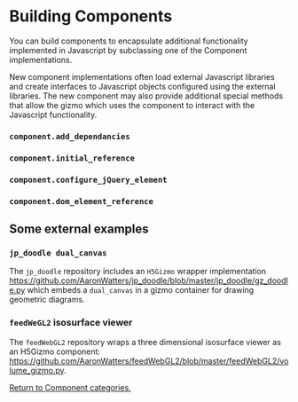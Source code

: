 
# Building Components

You can build components to encapsulate additional functionality implemented in Javascript
by subclassing one of the Component implementations.

New component implementations often load external Javascript libraries and create interfaces
to Javascript objects configured using the external libraries.
The new component may also provide additional special methods that allow the gizmo which
uses the component to interact with the Javascript functionality.

### `component.add_dependancies`

### `component.initial_reference`

### `component.configure_jQuery_element`

### `component.dom_element_reference`

## Some external examples

### `jp_doodle dual_canvas`

The `jp_doodle` repository includes an `H5Gizmo` wrapper implementation
<a href="https://github.com/AaronWatters/jp_doodle/blob/master/jp_doodle/gz_doodle.py">
https://github.com/AaronWatters/jp_doodle/blob/master/jp_doodle/gz_doodle.py
</a> which embeds a `dual_canvas` in a gizmo container for drawing geometric diagrams.

### `feedWeGL2` isosurface viewer

The `feedWebGL2` repository wraps a three dimensional isosurface viewer as an H5Gizmo component:
<a href="https://github.com/AaronWatters/feedWebGL2/blob/master/feedWebGL2/volume_gizmo.py">
https://github.com/AaronWatters/feedWebGL2/blob/master/feedWebGL2/volume_gizmo.py</a>.

<a href="./README.md">
Return to Component categories.
</a>

